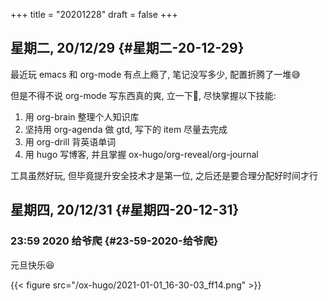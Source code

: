 +++
title = "20201228"
draft = false
+++

<!--more-->


## 星期二, 20/12/29 {#星期二-20-12-29}

最近玩 emacs 和 org-mode 有点上瘾了, 笔记没写多少, 配置折腾了一堆😅

但是不得不说 org-mode 写东西真的爽, 立一下🚩, 尽快掌握以下技能:

1.  用 org-brain 整理个人知识库
2.  坚持用 org-agenda 做 gtd, 写下的 item 尽量去完成
3.  用 org-drill 背英语单词
4.  用 hugo 写博客, 并且掌握 ox-hugo/org-reveal/org-journal

工具虽然好玩, 但毕竟提升安全技术才是第一位, 之后还是要合理分配好时间才行


## 星期四, 20/12/31 {#星期四-20-12-31}


### 23:59 2020 给爷爬 {#23-59-2020-给爷爬}

元旦快乐😆

{{< figure src="/ox-hugo/2021-01-01_16-30-03_ff14.png" >}}
